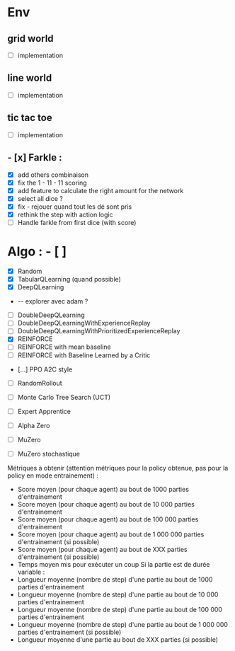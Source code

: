 # Env
## grid world
- [ ] implementation
## line world
- [ ] implementation
## tic tac toe 
- [ ] implementation
## - [x] Farkle : 
- [x] add others combinaison
- [x] fix the 1 - 11 - 11 scoring
- [x] add feature to calculate the right amount for the network
- [x] select all dice ?
- [x] fix - rejouer quand tout les dé sont pris
- [x] rethink the step with action logic
- [ ] Handle farkle from first dice (with score)

# Algo : - [ ]
- [X] Random
- [X] TabularQLearning (quand possible)
- [X] DeepQLearning
- -- explorer avec adam ? 
- [ ] DoubleDeepQLearning
- [ ] DoubleDeepQLearningWithExperienceReplay
- [ ] DoubleDeepQLearningWithPrioritizedExperienceReplay
- [X] REINFORCE
- [ ] REINFORCE with mean baseline
- [ ] REINFORCE with Baseline Learned by a Critic
- […] PPO A2C style
- [ ] RandomRollout
- [ ] Monte Carlo Tree Search (UCT)
- [ ] Expert Apprentice
- [ ] Alpha Zero
- [ ] MuZero
- [ ] MuZero stochastique


Métriques à obtenir (attention métriques pour la policy obtenue, pas pour la policy en mode entrainement)
:
- Score moyen (pour chaque agent) au bout de 1000 parties d'entrainement
- Score moyen (pour chaque agent) au bout de 10 000 parties d'entrainement
- Score moyen (pour chaque agent) au bout de 100 000 parties d'entrainement
- Score moyen (pour chaque agent) au bout de 1 000 000 parties d'entrainement (si possible)
- Score moyen (pour chaque agent) au bout de XXX parties d'entrainement (si possible)
- Temps moyen mis pour exécuter un coup
Si la partie est de durée variable :
- Longueur moyenne (nombre de step) d'une partie au bout de 1000 parties d'entrainement
- Longueur moyenne (nombre de step) d'une partie au bout de 10 000 parties d'entrainement
- Longueur moyenne (nombre de step) d'une partie au bout de 100 000 parties d'entrainement
- Longueur moyenne (nombre de step) d'une partie au bout de 1 000 000 parties d'entrainement (si
possible)
- Longueur moyenne d'une partie au bout de XXX parties (si possible)